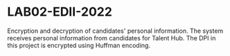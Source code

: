 # LAB02-EDII-2022
Encryption and decryption of candidates' personal information. 
The system receives personal information from candidates for Talent Hub. The DPI in this project is encrypted using Huffman encoding.
